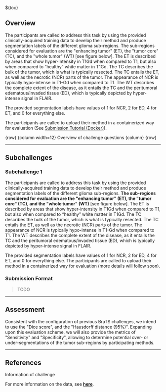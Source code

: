 <!-- markdownlint-disable no-missing-space-atx -->

<!-- markdownlint-disable-next-line first-line-h1 -->
${toc}

## **Overview**

The participants are called to address this task by using the provided clinically-acquired training data to develop their method and produce segmentation labels of the different glioma sub-regions. The sub-regions considered for evaluation are the "enhancing tumor" (ET), the "tumor core" (TC), and the "whole tumor" (WT) [see figure below]. The ET is described by areas that show hyper-intensity in T1Gd when compared to T1, but also when compared to “healthy” white matter in T1Gd. The TC describes the bulk of the tumor, which is what is typically resected. The TC entails the ET, as well as the necrotic (NCR) parts of the tumor. The appearance of NCR is typically hypo-intense in T1-Gd when compared to T1. The WT describes the complete extent of the disease, as it entails the TC and the peritumoral edematous/invaded tissue (ED), which is typically depicted by hyper-intense signal in FLAIR.

The provided segmentation labels have values of 1 for NCR, 2 for ED, 4 for ET, and 0 for everything else.

The participants are called to upload their method in a containerized way for evaluation (See [Submission Tutorial (Docker)](#!Synapse:syn25829070/wiki/611103)).

{row}
{column width=12}
Overview of challenge questions
{column}
{row}

---

## **Subchallenges**

### **Subchallenge 1**

The participants are called to address this task by using the provided clinically-acquired training data to develop their method and produce segmentation labels of the different glioma sub-regions. **The sub-regions considered for evaluation are the "enhancing tumor" (ET), the "tumor core" (TC), and the "whole tumor" (WT)** [see figure below]. The ET is described by areas that show hyper-intensity in T1Gd when compared to T1, but also when compared to “healthy” white matter in T1Gd. The TC describes the bulk of the tumor, which is what is typically resected. The TC entails the ET, as well as the necrotic (NCR) parts of the tumor. The appearance of NCR is typically hypo-intense in T1-Gd when compared to T1. The WT describes the complete extent of the disease, as it entails the TC and the peritumoral edematous/invaded tissue (ED), which is typically depicted by hyper-intense signal in FLAIR.

The provided segmentation labels have values of 1 for NCR, 2 for ED, 4 for ET, and 0 for everything else.
The participants are called to upload their method in a containerized way for evaluation (more details will follow soon).

### Submission Format
> TODO

---

## **Assessment**

Consistent with the configuration of previous BraTS challenges, we intend to use the "Dice score", and the "Hausdorff distance (95%)". Expanding upon this evaluation scheme, we will also provide the metrics of "Sensitivity" and "Specificity", allowing to determine potential over- or under-segmentations of the tumor sub-regions by participating methods.

---


## **References**

Information of challenge

For more information on the data, see [**here**](#!Synapse:syn25829070/wiki/611091).
